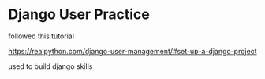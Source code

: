 # Django User Practice

followed this tutorial

<https://realpython.com/django-user-management/#set-up-a-django-project>

used to build django skills
